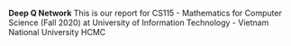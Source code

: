 **Deep Q Network**
This is our report for CS115 - Mathematics for Computer Science (Fall 2020) at University of Information Technology - Vietnam National University HCMC
